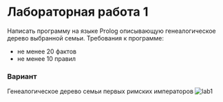 # Лабораторная работа 1

Написать программу на языке Prolog описывающую генеалогическое дерево выбранной семьи. 
Требования к программе:
 * не менее 20 фактов
 * не менее 10 правил

### Вариант
Генеалогическое дерево семьи первых римских императоров
![lab1](https://github.com/Avvessalom/ITMO-Artificial-intelligence-systems/blob/master/img/L1.png)
